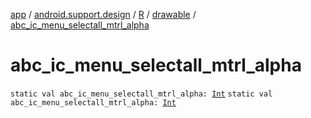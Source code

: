 [app](../../../index.md) / [android.support.design](../../index.md) / [R](../index.md) / [drawable](index.md) / [abc_ic_menu_selectall_mtrl_alpha](.)

# abc_ic_menu_selectall_mtrl_alpha

`static val abc_ic_menu_selectall_mtrl_alpha: `[`Int`](https://kotlinlang.org/api/latest/jvm/stdlib/kotlin/-int/index.html)
`static val abc_ic_menu_selectall_mtrl_alpha: `[`Int`](https://kotlinlang.org/api/latest/jvm/stdlib/kotlin/-int/index.html)